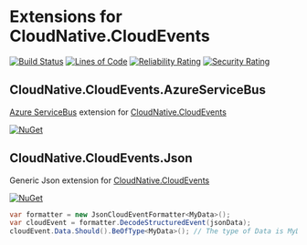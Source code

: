 # Extensions for CloudNative.CloudEvents

[![Build Status](https://iron9light.visualstudio.com/github/_apis/build/status/iron9light.CloudNative.CloudEvents?branchName=master)](https://iron9light.visualstudio.com/github/_build/latest?definitionId=3&branchName=master)
[![Lines of Code](https://sonarcloud.io/api/project_badges/measure?project=iron9light_CloudNative.CloudEvents&metric=ncloc)](https://sonarcloud.io/dashboard?id=iron9light_CloudNative.CloudEvents)
[![Reliability Rating](https://sonarcloud.io/api/project_badges/measure?project=iron9light_CloudNative.CloudEvents&metric=reliability_rating)](https://sonarcloud.io/dashboard?id=iron9light_CloudNative.CloudEvents)
[![Security Rating](https://sonarcloud.io/api/project_badges/measure?project=iron9light_CloudNative.CloudEvents&metric=security_rating)](https://sonarcloud.io/dashboard?id=iron9light_CloudNative.CloudEvents)

## CloudNative.CloudEvents.AzureServiceBus
[Azure ServiceBus](https://github.com/Azure/azure-sdk-for-net/tree/master/sdk/servicebus/Microsoft.Azure.ServiceBus) extension for [CloudNative.CloudEvents](https://github.com/cloudevents/spec)

[![NuGet](https://img.shields.io/nuget/v/CloudNative.CloudEvents.AzureServiceBus.svg)](https://www.nuget.org/packages/CloudNative.CloudEvents.AzureServiceBus/)

## CloudNative.CloudEvents.Json
Generic Json extension for [CloudNative.CloudEvents](https://github.com/cloudevents/spec)

[![NuGet](https://img.shields.io/nuget/v/CloudNative.CloudEvents.Json.svg)](https://www.nuget.org/packages/CloudNative.CloudEvents.Json/)

```csharp
var formatter = new JsonCloudEventFormatter<MyData>();
var cloudEvent = formatter.DecodeStructuredEvent(jsonData);
cloudEvent.Data.Should().BeOfType<MyData>(); // The type of Data is MyData type, but not JToken
```
